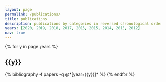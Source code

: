 ```yaml
---
layout: page
permalink: /publications/
title: publications
description: publications by categories in reversed chronological order. generated by jekyll-scholar.
years: [2020, 2019, 2018, 2017, 2016, 2015, 2014, 2013, 2012]
nav: true
---
```


<div class="publications">

{% for y in page.years %}
  <h2 class="year">{{y}}</h2>
  {% bibliography -f papers -q @*[year={{y}}]* %}
{% endfor %}

</div>
